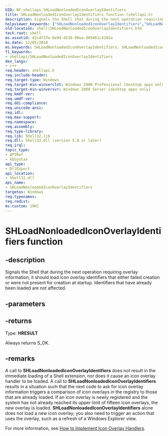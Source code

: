 ```yaml
---
UID: NF:shellapi.SHLoadNonloadedIconOverlayIdentifiers
title: SHLoadNonloadedIconOverlayIdentifiers function (shellapi.h)
description: Signals the Shell that during the next operation requiring overlay information, it should load icon overlay identifiers that either failed creation or were not present for creation at startup. Identifiers that have already been loaded are not affected.
helpviewer_keywords: ["SHLoadNonloadedIconOverlayIdentifiers","SHLoadNonloadedIconOverlayIdentifiers function [Windows Shell]","_shell_shloadnonloadediconoverlayidentifiers","shell.SHLoadNonloadedIconOverlayIdentifiers","shellapi/SHLoadNonloadedIconOverlayIdentifiers"]
old-location: shell\SHLoadNonloadedIconOverlayIdentifiers.htm
tech.root: shell
ms.assetid: d2c4f37e-6e9d-4536-90ea-d69461c4105a
ms.date: 12/05/2018
ms.keywords: SHLoadNonloadedIconOverlayIdentifiers, SHLoadNonloadedIconOverlayIdentifiers function [Windows Shell], _shell_shloadnonloadediconoverlayidentifiers, shell.SHLoadNonloadedIconOverlayIdentifiers, shellapi/SHLoadNonloadedIconOverlayIdentifiers
f1_keywords:
- shellapi/SHLoadNonloadedIconOverlayIdentifiers
dev_langs:
- c++
req.header: shellapi.h
req.include-header: 
req.target-type: Windows
req.target-min-winverclnt: Windows 2000 Professional [desktop apps only]
req.target-min-winversvr: Windows 2000 Server [desktop apps only]
req.kmdf-ver: 
req.umdf-ver: 
req.ddi-compliance: 
req.unicode-ansi: 
req.idl: 
req.max-support: 
req.namespace: 
req.assembly: 
req.type-library: 
req.lib: Shell32.lib
req.dll: Shell32.dll (version 5.0 or later)
req.irql: 
topic_type:
- APIRef
- kbSyntax
api_type:
- DllExport
api_location:
- Shell32.dll
api_name:
- SHLoadNonloadedIconOverlayIdentifiers
targetos: Windows
req.typenames: 
req.redist: 
ms.custom: 19H1
---
```


# SHLoadNonloadedIconOverlayIdentifiers function


## -description


Signals the Shell that during the next operation requiring overlay information, it should load icon overlay identifiers that either failed creation or were not present for creation at startup. Identifiers that have already been loaded are not affected.


## -parameters






## -returns



Type: <b>HRESULT</b>

Always returns S_OK.




## -remarks



A call to <b>SHLoadNonloadedIconOverlayIdentifiers</b> does not result in the immediate loading of a Shell extension, nor does it cause an icon overlay handler to be loaded. A call to <b>SHLoadNonloadedIconOverlayIdentifiers</b> results in a situation such that the next code to ask for icon overlay information triggers a comparison of icon overlays in the registry to those that are already loaded. If an icon overlay is newly registered and the system has not already reached its upper limit of fifteen icon overlays, the new overlay is loaded. <b>SHLoadNonloadedIconOverlayIdentifiers</b> alone does not load a new icon overlay; you also need to trigger an action that uses the overlay, such as a refresh of a Windows Explorer view.

For more information, see <a href="https://docs.microsoft.com/windows/desktop/shell/how-to-implement-icon-overlay-handlers">How to Implement Icon Overlay Handlers</a>.



